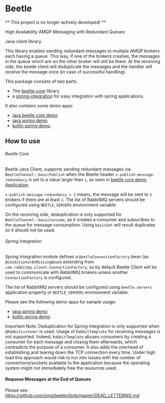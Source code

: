 Beetle 
======

** This project is no longer actively developed! **

High Availability AMQP Messaging with Redundant Queues

Java client library.

This library enables sending redundant messages to multiple AMQP brokers each having a
queue.  This way, if one of the brokers crashes, the messages in the queue which are on
the other broker will still be there.  At the receiving side, the beetle client will
deduplicate the messages and the handler will receive the message once (in case of
successful handling).

This package consists of two parts.
* The [beetle-core](./beetle-core) library
* a [spring-integration](./spring-integration) for easy integration with spring applications.

It also contains some demo apps:
* [java beetle core demo](./beetle-core-demo)
* [java spring demo](./spring-java-demo)
* [kotlin spring demo](./spring-kotlin-demo).


How to use
----------

###### Beetle Core

Beetle Java Client, supports sending redundant messages via `BeetleChannel::basicPublish`
when the Beetle header `x-publish-message-redundancy` is set to a value larger than `1`,
as seen in [beetle core demo
Application](./beetle-core-demo/src/main/java/com/xing/beetle/demo/core/Application.java).

`x-publish-message-redundancy = 2` means, the message will be sent to `2` brokers if there
are at least `2`. The list of RabbitMQ servers should be configured using `BEETLE_SERVERS`
environment variable.

On the receiving side, deduplication is only supported for `BeetleChannel::basicConsume`,
as it creates a consumer and subscribes to the queue for message consumption. Using
`basicGet` will result duplicates so it should not be used.

###### Spring Integration

Spring Integration module defines a `BeetleConnectionFactory` bean (as
`@ConditionalOnMissingBean`) extending from `com.rabbitmq.client.ConnectionFactory`, so by
default Beetle Client will be used to communicate with RabbitMQ brokers unless another
`ConnectionFactory` is configured.

The list of RabbitMQ servers should be configured using `beetle.servers` application
property or `BEETLE_SERVERS` environment variable.

Please see the following demo apps for sample usage:

* [java spring demo](./spring-java-demo)
* [kotlin spring demo](./spring-kotlin-demo)

Important Note: Deduplication for Spring integration is only supported when
`@RabbitListener` is used. Usage of `RabbitTemplate` for receiving messages is not
supported. Indeed, `RabbitTemplate` abuses consumers by creating a consumer for each
message and closing them afterwards, which contradicts the purpose of a consumer. It also
adds the overhead of establishing and tearing down the TCP connection every time.  Under
high load this approach would risk to run into issues with the number of
connections/sockets available to the application because the operating system might not
immediately free the resources used.





#### Requeue Messages at the End of Queues

Please see: https://github.com/xing/beetle/blob/master/DEAD_LETTERING.md
